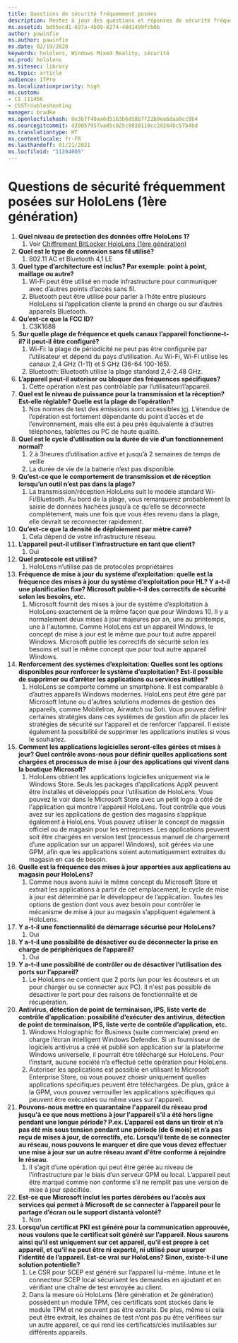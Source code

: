 ```yaml
---
title: Questions de sécurité fréquemment posées
description: Restez à jour des questions et réponses de sécurité fréquemment posées sur les appareils HoloLens de réalité mixte.
ms.assetid: bd55ecd1-697a-4b09-8274-48d1499fcb0b
author: pawinfie
ms.author: pawinfie
ms.date: 02/19/2020
keywords: hololens, Windows Mixed Reality, sécurité
ms.prod: hololens
ms.sitesec: library
ms.topic: article
audience: ITPro
ms.localizationpriority: high
ms.custom:
- CI 111456
- CSSTroubleshooting
manager: bradke
ms.openlocfilehash: 0e3b7f40aa6d5163b6d58b7f21b9ea6daa9cc9b4
ms.sourcegitcommit: d20057957aa05c025c9838119cc29264bc57b4bd
ms.translationtype: HT
ms.contentlocale: fr-FR
ms.lasthandoff: 01/21/2021
ms.locfileid: "11284005"
---
```

# Questions de sécurité fréquemment posées sur HoloLens (1ère génération)

1. **Quel niveau de protection des données offre HoloLens 1?**
    1. Voir [Chiffrement BitLocker HoloLens (1ère génération)](hololens1-encryption.md)
1. **Quel est le type de connexion sans fil utilisé?**
    1. 802.11 AC et Bluetooth 4,1 LE
1. **Quel type d’architecture est inclus?  Par exemple: point à point, maillage ou autre?**
    1. Wi-Fi peut être utilisé en mode infrastructure pour communiquer avec d’autres points d’accès sans fil.
    1. Bluetooth peut être utilisé pour parler à l’hôte entre plusieurs HoloLens si l’application cliente la prend en charge ou sur d’autres appareils Bluetooth.
1. **Qu’est-ce que la FCC ID?**
    1. C3K1688
1. **Sur quelle plage de fréquence et quels canaux l’appareil fonctionne-t-il? il peut-il être configuré?**
    1. Wi-Fi: la plage de périodicité ne peut pas être configurée par l’utilisateur et dépend du pays d’utilisation. Au Wi-Fi, Wi-Fi utilise les canaux 2,4 GHz (1-11) et 5 GHz (36-64 100-165).
    1. Bluetooth: Bluetooth utilise la plage standard 2,4-2.48 GHz.
1. **L’appareil peut-il autoriser ou bloquer des fréquences spécifiques?**
    1. Cette opération n’est pas contrôlable par l’utilisateur/l’appareil.
1. **Quel est le niveau de puissance pour la transmission et la réception? Est-elle réglable? Quelle est la plage de l’opération?**
    1. Nos normes de test des émissions sont accessibles [ici](https://fccid.io/C3K1688). L’étendue de l’opération est fortement dépendante du point d’accès et de l’environnement, mais elle est à peu près équivalente à d’autres téléphones, tablettes ou PC de haute qualité.
1. **Quel est le cycle d’utilisation ou la durée de vie d’un fonctionnement normal?**
    1. 2 à 3heures d’utilisation active et jusqu’à 2 semaines de temps de veille
    1. La durée de vie de la batterie n’est pas disponible.
1. **Qu’est-ce que le comportement de transmission et de réception lorsqu’un outil n’est pas dans la plage?**
    1. La transmission/réception HoloLens suit le modèle standard Wi-Fi/Bluetooth. Au bord de la plage, vous remarquerez probablement la saisie de données hachées jusqu’à ce qu’elle se déconnecte complètement, mais une fois que vous êtes revenu dans la plage, elle devrait se reconnecter rapidement.
1. **Qu’est-ce que la densité de déploiement par mètre carré?**
    1. Cela dépend de votre infrastructure réseau.
1. **L’appareil peut-il utiliser l’infrastructure en tant que client?**
    1. Oui
1. **Quel protocole est utilisé?**
    1. HoloLens n’utilise pas de protocoles propriétaires
1. **Fréquence de mise à jour du système d’exploitation: quelle est la fréquence des mises à jour du système d’exploitation pour HL?  Y a-t-il une planification fixe?  Microsoft publie-t-il des correctifs de sécurité selon les besoins, etc.**
    1. Microsoft fournit des mises à jour de système d’exploitation à HoloLens exactement de la même façon que pour Windows 10. Il y a normalement deux mises à jour majeures par an, une au printemps, une à l'automne. Comme HoloLens est un appareil Windows, le concept de mise à jour est le même que pour tout autre appareil Windows. Microsoft publie les correctifs de sécurité selon les besoins et suit le même concept que pour tout autre appareil Windows.
1. **Renforcement des systèmes d’exploitation: Quelles sont les options disponibles pour renforcer le système d’exploitation?  Est-il possible de supprimer ou d’arrêter les applications ou services inutiles?**
    1. HoloLens se comporte comme un smartphone. Il est comparable à d’autres appareils Windows modernes. HoloLens peut être géré par Microsoft Intune ou d'autres solutions modernes de gestion des appareils, comme MobileIron, Airwatch ou Soti. Vous pouvez définir certaines stratégies dans ces systèmes de gestion afin de placer les stratégies de sécurité sur l’appareil et de renforcer l’appareil. Il existe également la possibilité de supprimer les applications inutiles si vous le souhaitez.
1. **Comment les applications logicielles seront-elles gérées et mises à jour? Quel contrôle avons-nous pour définir quelles applications sont chargées et processus de mise à jour des applications qui vivent dans la boutique Microsoft?**
    1. HoloLens obtient les applications logicielles uniquement via le Windows Store. Seuls les packages d’applications AppX peuvent être installés et développés pour l’utilisation de HoloLens. Vous pouvez le voir dans le Microsoft Store avec un petit logo à côté de l'application qui montre l'appareil HoloLens. Tout contrôle que vous avez sur les applications de gestion des magasins s’applique également à HoloLens. Vous pouvez utiliser le concept de magasin officiel ou de magasin pour les entreprises. Les applications peuvent soit être chargées en version test (processus manuel de chargement d’une application sur un appareil Windows), soit gérées via une GPM, afin que les applications soient automatiquement extraites du magasin en cas de besoin.
1. **Quelle est la fréquence des mises à jour apportées aux applications au magasin pour HoloLens?**
    1. Comme nous avons suivi le même concept du Microsoft Store et extrait les applications à partir de cet emplacement, le cycle de mise à jour est déterminé par le développeur de l’application. Toutes les options de gestion dont vous avez besoin pour contrôler le mécanisme de mise à jour au magasin s’appliquent également à HoloLens.
1. **Y a-t-il une fonctionnalité de démarrage sécurisé pour HoloLens?**
    1. Oui
1. **Y a-t-il une possibilité de désactiver ou de déconnecter la prise en charge de périphériques de l’appareil?**
    1. Oui
1. **Y a-t-il une possibilité de contrôler ou de désactiver l’utilisation des ports sur l’appareil?**
    1. Le HoloLens ne contient que 2 ports (un pour les écouteurs et un pour charger ou se connecter aux PC). Il n'est pas possible de désactiver le port pour des raisons de fonctionnalité et de récupération.
1. **Antivirus, détection de point de terminaison, IPS, liste verte de contrôle d’application: possibilité d’exécuter des antivirus, détection de point de terminaison, IPS, liste verte de contrôle d’application, etc.**
    1. Windows Holographic for Business (suite commerciale) prend en charge l’écran intelligent Windows Defender. Si un fournisseur de logiciels antivirus a créé et publié son application sur la plateforme Windows universelle, il pourrait être téléchargé sur HoloLens. Pour l’instant, aucune société n’a effectué cette opération pour HoloLens.
    1. Autoriser les applications est possible en utilisant le Microsoft Enterprise Store, où vous pouvez choisir uniquement quelles applications spécifiques peuvent être téléchargées. De plus, grâce à la GPM, vous pouvez verrouiller les applications spécifiques qui peuvent être exécutées ou même vues sur l'appareil.
1. **Pouvons-nous mettre en quarantaine l'appareil du réseau prod jusqu'à ce que nous mettions à jour l'appareil s'il a été hors ligne pendant une longue période?  P.ex. L’appareil est dans un tiroir et n’a pas été mis sous tension pendant une période (de 6 mois) et n’a pas reçu de mises à jour, de correctifs, etc.  Lorsqu’il tente de se connecter au réseau, nous pouvons le marquer et dire que vous devez effectuer une mise à jour sur un autre réseau avant d'être conforme à rejoindre le réseau.**
    1. Il s’agit d’une opération qui peut être gérée au niveau de l’infrastructure par le biais d’un serveur GPM ou local. L’appareil peut être marqué comme non conforme s’il ne remplit pas une version de mise à jour spécifiée.
1. **Est-ce que Microsoft inclut les portes dérobées ou l’accès aux services qui permet à Microsoft de se connecter à l’appareil pour le partage d’écran ou le support distantà volonté?**
    1. Non
1. **Lorsqu’un certificat PKI est généré pour la communication approuvée, nous voulons que le certificat soit généré sur l’appareil. Nous saurons ainsi qu’il est uniquement sur cet appareil, qu’il est propre à cet appareil, et qu’il ne peut être ni exporté, ni utilisé pour usurper l’identité de l’appareil. Est-ce vrai sur HoloLens? Sinon, existe-t-il une solution potentielle?**
    1. Le CSR pour SCEP est généré sur l’appareil lui-même. Intune et le connecteur SCEP local sécurisent les demandes en ajoutant et en vérifiant une chaîne de test envoyée au client.
    1. Dans la mesure où HoloLens (1ère génération et 2e génération) possèdent un module TPM, ces certificats sont stockés dans le module TPM et ne peuvent pas être extraits. De plus, même si cela peut être extrait, les chaînes de test n’ont pas pu être vérifiées sur un autre appareil, ce qui rend les certificats/clés inutilisables sur différents appareils.
